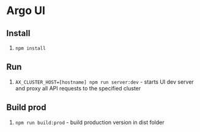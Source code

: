 # Argo UI

## Install

1. `npm install`

## Run

1. `AX_CLUSTER_HOST=[hostname] npm run server:dev` - starts UI dev server and proxy all API requests to the specified cluster

## Build prod

1. `npm run build:prod` - build production version in dist folder
